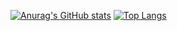 [![Anurag's GitHub stats](https://github-readme-stats.vercel.app/api?username=darko5r&show_icons=true&theme=radical)](https://github.com/darko5r/github-readme-stats)
[![Top Langs](https://github-readme-stats.vercel.app/api/top-langs/?username=darko5r&layout=compact)](https://github.com/darko5r/github-readme-stats)
